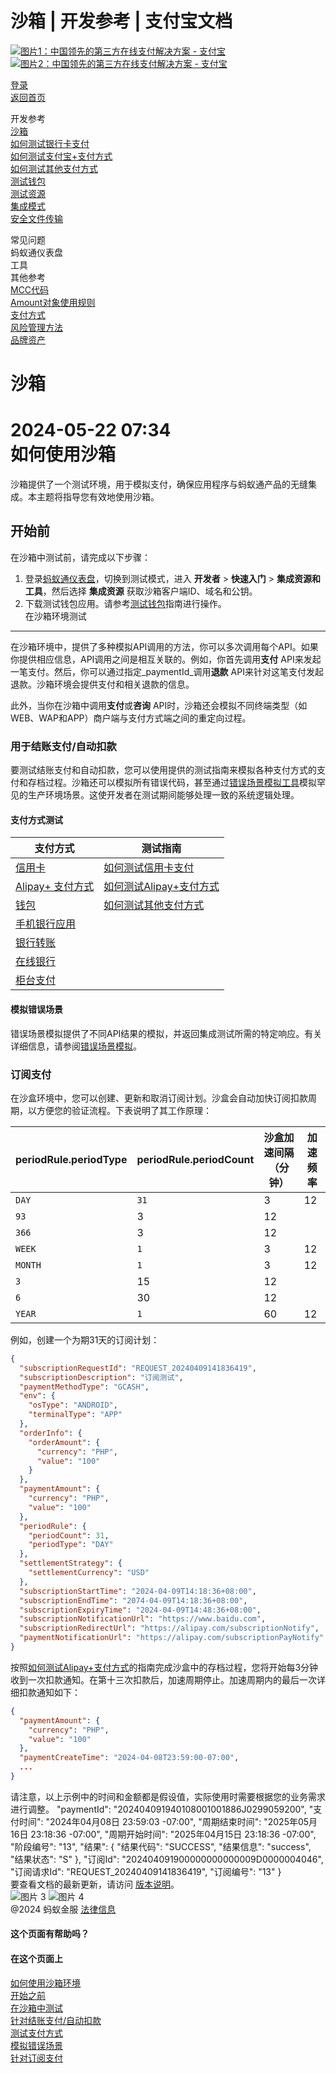 沙箱 | 开发参考 | 支付宝文档
===============

[![图片1：中国领先的第三方在线支付解决方案 - 支付宝](https://ac.alipay.com/storage/2024/3/26/d66c43c0-440d-4c97-9976-f2028a2c8c5e.svg)](/docs/) [![图片2：中国领先的第三方在线支付解决方案 - 支付宝](https://ac.alipay.com/storage/2024/3/26/a48bd336-aea0-4f16-bf83-616eacbb4434.svg)](/docs/)

[登录](https://global.alipay.com/ilogin/account_login.htm?goto=https%3A%2F%2Fglobal.alipay.com%2Fdocs%2Fac%2Fref%2Fsandbox)  
[返回首页](../../)  

开发参考  
[沙箱](/docs/ac/ref/sandbox)  
[如何测试银行卡支付](/docs/ac/ref/card)  
[如何测试支付宝+支付方式](/docs/ac/ref/wallet)  
[如何测试其他支付方式](/docs/ac/ref/other)  
[测试钱包](/docs/ac/ref/testwallet)  
[测试资源](/docs/ac/ref/test_resource)  
[集成模式](/docs/ac/ref/oy9921)  
[安全文件传输](/docs/ac/ref/xgcpey)  

常见问题  
蚂蚁通仪表盘  
工具  
其他参考  
[MCC代码](/docs/ac/ref/mcccodes)  
[Amount对象使用规则](/docs/ac/ref/cc)  
[支付方式](/docs/ac/ref/payment_method)  
[风险管理方法](/docs/ac/ref/risk_methods)  
[品牌资产](/docs/ac/ref/brandasset)  

沙箱
=======

2024-05-22 07:34  
如何使用沙箱
==================

沙箱提供了一个测试环境，用于模拟支付，确保应用程序与蚂蚁通产品的无缝集成。本主题将指导您有效地使用沙箱。

开始前
----------------  
在沙箱中测试前，请完成以下步骤：

1. 登录[蚂蚁通仪表盘](https://dashboard.alipay.com/global-payments/home)，切换到测试模式，进入 **开发者** > **快速入门** > **集成资源和工具**，然后选择 **集成资源** 获取沙箱客户端ID、域名和公钥。
2. 下载测试钱包应用。请参考[测试钱包](https://global.alipay.com/docs/ac/ref/testwallet)指南进行操作。  
在沙箱环境测试
----------------  
在沙箱环境中，提供了多种模拟API调用的方法，你可以多次调用每个API。如果你提供相应信息，API调用之间是相互关联的。例如，你首先调用**支付** API来发起一笔支付。然后，你可以通过指定_paymentId_调用**退款** API来针对这笔支付发起退款。沙箱环境会提供支付和相关退款的信息。

此外，当你在沙箱中调用**支付**或**咨询** API时，沙箱还会模拟不同终端类型（如WEB、WAP和APP）商户端与支付方式端之间的重定向过程。
### 用于结账支付/自动扣款  
要测试结账支付和自动扣款，您可以使用提供的测试指南来模拟各种支付方式的支付和存档过程。沙箱还可以模拟所有错误代码，甚至通过[错误场景模拟工具](https://global.alipay.com/docs/ac/ref/error_scenario_sim_en)模拟罕见的生产环境场景。这使开发者在测试期间能够处理一致的系统逻辑处理。  
#### 支付方式测试  
| **支付方式** | **测试指南** |
| --- | --- |
| [信用卡](https://global.alipay.com/docs/ac/cashierpay/pay_type#DDFip) | [如何测试信用卡支付](https://global.alipay.com/docs/ac/ref/card) |
| [Alipay+ 支付方式](https://global.alipay.com/docs/ac/cashierpay/pay_type#mt4eB) | [如何测试Alipay+支付方式](https://global.alipay.com/docs/ac/ref/wallet) |
| [钱包](https://global.alipay.com/docs/ac/cashierpay/pay_type#IK789) | [如何测试其他支付方式](https://global.alipay.com/docs/ac/ref/other) |
| [手机银行应用](https://global.alipay.com/docs/ac/cashierpay/pay_type#KSRbI) |
| [银行转账](https://global.alipay.com/docs/ac/cashierpay/pay_type#bR1hN) |
| [在线银行](https://global.alipay.com/docs/ac/cashierpay/pay_type#llC45) |
| [柜台支付](https://global.alipay.com/docs/ac/cashierpay/pay_type#FwduU) |  
#### 模拟错误场景  
错误场景模拟提供了不同API结果的模拟，并返回集成测试所需的特定响应。有关详细信息，请参阅[错误场景模拟](https://global.alipay.com/docs/ac/ref/error_scenario_sim_en)。
### 订阅支付
在沙盒环境中，您可以创建、更新和取消订阅计划。沙盒会自动加快订阅扣款周期，以方便您的验证流程。下表说明了其工作原理：

| **periodRule.periodType** | **periodRule.periodCount** | **沙盒加速间隔（分钟）** | **加速频率** |
| --- | --- | --- | --- |
| `DAY` | `31` | 3 | 12 |
| `93` | 3 | 12 |
| `366` | 3 | 12 |
| `WEEK` | `1` | 3 | 12 |
| `MONTH` | `1` | 3 | 12 |
| `3` | 15 | 12 |
| `6` | 30 | 12 |
| `YEAR` | `1` | 60 | 12 |

例如，创建一个为期31天的订阅计划：

```json
{
  "subscriptionRequestId": "REQUEST_20240409141836419",
  "subscriptionDescription": "订阅测试",
  "paymentMethodType": "GCASH",
  "env": {
    "osType": "ANDROID",
    "terminalType": "APP"
  },
  "orderInfo": {
    "orderAmount": {
      "currency": "PHP",
      "value": "100"
    }
  },
  "paymentAmount": {
    "currency": "PHP",
    "value": "100"
  },
  "periodRule": {
    "periodCount": 31,
    "periodType": "DAY"
  },
  "settlementStrategy": {
    "settlementCurrency": "USD"
  },
  "subscriptionStartTime": "2024-04-09T14:18:36+08:00",
  "subscriptionEndTime": "2074-04-09T14:18:36+08:00",
  "subscriptionExpiryTime": "2024-04-09T14:48:36+08:00",
  "subscriptionNotificationUrl": "https://www.baidu.com",
  "subscriptionRedirectUrl": "https://alipay.com/subscriptionNotify",
  "paymentNotificationUrl": "https://alipay.com/subscriptionPayNotify"
}
```

按照[如何测试Alipay+支付方式](https://global.alipay.com/docs/ac/ref/wallet)的指南完成沙盒中的存档过程，您将开始每3分钟收到一次扣款通知。在第十三次扣款后，加速周期停止。加速周期内的最后一次详细扣款通知如下：

```json
{
  "paymentAmount": {
    "currency": "PHP",
    "value": "100"
  },
  "paymentCreateTime": "2024-04-08T23:59:00-07:00",
  ...
}
```

请注意，以上示例中的时间和金额都是假设值，实际使用时需要根据您的业务需求进行调整。
"paymentId": "202404091940108001001886J0299059200",
"支付时间": "2024年04月08日 23:59:03 -07:00",
"周期结束时间": "2025年05月16日 23:18:36 -07:00",
"周期开始时间": "2025年04月15日 23:18:36 -07:00",
"阶段编号": "13",
"结果": {
"结果代码": "SUCCESS",
"结果信息": "success",
"结果状态": "S"
},
"订阅Id": "202404091900000000000009D0000004046",
"订阅请求Id": "REQUEST_20240409141836419",
"订阅编号": "13"
}  
要查看文档的最新更新，请访问 [版本说明](https://global.alipay.com/docs/releasenotes)。  
![图片 3](https://ac.alipay.com/storage/2021/5/20/19b2c126-9442-4f16-8f20-e539b1db482a.png) ![图片 4](https://ac.alipay.com/storage/2021/5/20/e9f3f154-dbf0-455f-89f0-b3d4e0c14481.png)  
@2024 蚂蚁金服 [法律信息](https://global.alipay.com/docs/ac/platform/membership)  
#### 这个页面有帮助吗？  
#### 在这个页面上  
[如何使用沙箱环境](#p9X19 "如何使用沙箱环境")  
[开始之前](#xh0P0 "开始之前")  
[在沙箱中测试](#hgYcM "在沙箱中测试")  
[针对结账支付/自动扣款](#A3VRp "针对结账支付/自动扣款")  
[测试支付方式](#IyR8b "测试支付方式")  
[模拟错误场景](#nijOn "模拟错误场景")  
[针对订阅支付](#RcC5W "针对订阅支付")